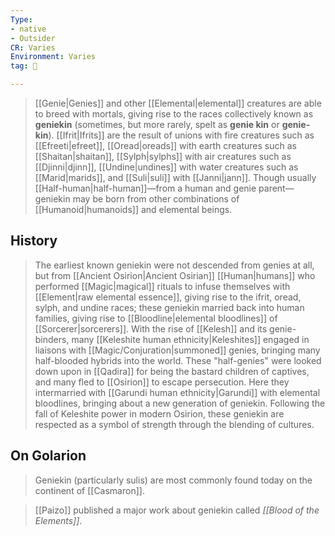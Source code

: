 ```yaml
---
Type:
- native
- Outsider
CR: Varies
Environment: Varies
tag: 👹

---
```


> [[Genie|Genies]] and other [[Elemental|elemental]] creatures are able to breed with mortals, giving rise to the races collectively known as **geniekin** (sometimes, but more rarely, spelt as **genie kin** or **genie-kin**). [[Ifrit|Ifrits]] are the result of unions with fire creatures such as [[Efreeti|efreet]], [[Oread|oreads]] with earth creatures such as [[Shaitan|shaitan]], [[Sylph|sylphs]] with air creatures such as [[Djinni|djinn]], [[Undine|undines]] with water creatures such as [[Marid|marids]], and [[Suli|suli]] with [[Janni|jann]]. Though usually [[Half-human|half-human]]—from a human and genie parent—geniekin may be born from other combinations of [[Humanoid|humanoids]] and elemental beings.


## History

> The earliest known geniekin were not descended from genies at all, but from [[Ancient Osirion|Ancient Osirian]] [[Human|humans]] who performed [[Magic|magical]] rituals to infuse themselves with [[Element|raw elemental essence]], giving rise to the ifrit, oread, sylph, and undine races; these geniekin married back into human families, giving rise to [[Bloodline|elemental bloodlines]] of [[Sorcerer|sorcerers]].
> With the rise of [[Kelesh]] and its genie-binders, many [[Keleshite human ethnicity|Keleshites]] engaged in liaisons with [[Magic/Conjuration|summoned]] genies, bringing many half-blooded hybrids into the world. These "half-genies" were looked down upon in [[Qadira]] for being the bastard children of captives, and many fled to [[Osirion]] to escape persecution. Here they intermarried with [[Garundi human ethnicity|Garundi]] with elemental bloodlines, bringing about a new generation of geniekin. Following the fall of Keleshite power in modern Osirion, these geniekin are respected as a symbol of strength through the blending of cultures.


## On Golarion

> Geniekin (particularly sulis) are most commonly found today on the continent of [[Casmaron]].


> [[Paizo]] published a major work about geniekin called *[[Blood of the Elements]]*.






